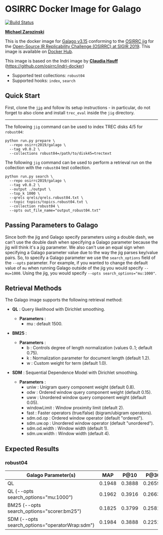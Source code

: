 # OSIRRC Docker Image for Galago 

[![Build Status](https://travis-ci.com/osirrc/galago-docker.svg?branch=master)](https://travis-ci.com/osirrc/galago-docker)

[**Michael Zarozinski**](https://github.com/mzarozinski)

This is the docker image for [Galago v3.15](https://sourceforge.net/projects/lemur/) conforming to the [OSIRRC jig](https://github.com/osirrc/jig/) for the [Open-Source IR Replicability Challenge (OSIRRC) at SIGIR 2019](https://osirrc.github.io/osirrc2019/).
This image is available on [Docker Hub](https://hub.docker.com/r/osirrc2019/galago).

This image is based on the Indri image by [**Claudia Hauff**](https://github.com/chauff) (https://github.com/osirrc/indri-docker)

+ Supported test collections: `robust04`
+ Supported hooks: `index`, `search`

## Quick Start

First, clone the [`jig`](https://github.com/osirrc/jig) and follow its setup instructions - in particular, do not forget to also clone and install `trec_eval` inside the `jig` directory.

-------------------------------


The following `jig` command can be used to index TREC disks 4/5 for `robust04`:

```
python run.py prepare \
  --repo osirrc2019/galago \
  --tag v0.0.2 \
  --collections robust04=/path/to/disk45=trectext
```

The following `jig` command can be used to perform a retrieval run on the collection with the `robust04` test collection.

```
python run.py search \
  --repo osirrc2019/galago \
  --tag v0.0.2 \
  --output ./output \
  --top_k 1000 \
  --qrels qrels/qrels.robust04.txt \
  --topic topics/topics.robust04.txt \
  --collection robust04 \
  --opts out_file_name="output_robust04.txt" 
```

## Passing Parameters to Galago

Since both the jig and Galago specify parameters using a double dash, we can't use
the double dash when specifying a Galago parameter because the jig will think it's a
jig parameter. We also can't use an equal sign when specifying a Galago parameter value
due to the way the jig parses key/value pairs. So, to specify a Galago parameter we use the 
`search_options` field of the `--opts` parameter. For example, if you wanted to change the 
default value of `mu` when running Galago outside of the jig you would specify `--mu=1000`. 
Using the jig, you would specify `--opts search_options="mu:1000"`. 


## Retrieval Methods

The Galago image supports the following retrieval method:

* **QL** : Query likelihood with Dirichlet smoothing.
    * **Parameters** :
        * mu : default 1500. 
        
* **BM25** :  
    * **Parameters** :
        * b : Controls degree of length normalization (values 0..1; default 0.75).
        * k : Normalization parameter for document length (default 1.2).
        * w : Custom weight for term (default 1.0).

* **SDM** : Sequential Dependence Model with Dirichlet smoothing.
    * **Parameters** :
        * uniw : Unigram query component weight (default 0.8).
        * odw : Ordered window query component weight (default 0.15).
        * uww : Unordered window query component weight (default 0.05).
        * windowLimit : Window proximity limit (default 2).
        * fast : Faster operators (true/false) (bigram/ubigram operators).
        * sdm.od.op : Ordered window operator (default "ordered").
        * sdm.uw.op : Unordered window operator (default "unordered").
        * sdm.od.width : Window width (default 1).
        * sdm.uw.width : Window width (default 4).
        
## Expected Results

### robust04

|Galago Parameter(s)| MAP    | P@10    | P@30 |NDCG@10|NDCG@30| 
| ------------- | ------------- |:-------------:| -----:| -----:| -----:|
|QL|0.1948|0.3888|0.2659|0.4038|0.3573|
| QL (--opts search_options="mu:1000")|0.1962|0.3916|0.2663|0.4077|0.3582|
|BM25 (--opts search_options="scorer:bm25")|0.1825|0.3799|0.2581|0.3889|0.3439|
|SDM (--opts search_options="operatorWrap:sdm")|0.1984|0.3888|0.2251|0.3997 |0.3610|


